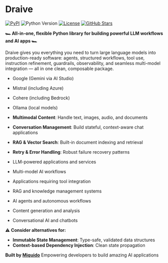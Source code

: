 # Draive

[![PyPI](https://img.shields.io/pypi/v/draive)](https://pypi.org/project/draive/)
![Python Version](https://img.shields.io/badge/Python-3.12+-blue)
[![License](https://img.shields.io/github/license/miquido/draive)](https://github.com/miquido/draive/blob/main/LICENSE)
[![GitHub Stars](https://img.shields.io/github/stars/miquido/draive?style=social)](https://github.com/miquido/draive)

**🏎️ All-in-one, flexible Python library for building powerful LLM workflows and AI apps 🏎️**

Draive gives you everything you need to turn large language models into production-ready software: agents, structured workflows, tool use, instruction refinement, guardrails, observability, and seamless multi-model integration — all in one clean, composable package.

- Google (Gemini via AI Studio)
- Mistral (including Azure)
- Cohere (including Bedrock)
- Ollama (local models)

- **Multimodal Content**: Handle text, images, audio, and documents
- **Conversation Management**: Build stateful, context-aware chat applications
- **RAG & Vector Search**: Built-in document indexing and retrieval

- **Retry & Error Handling**: Robust failure recovery patterns

- LLM-powered applications and services
- Multi-model AI workflows
- Applications requiring tool integration
- RAG and knowledge management systems
- AI agents and autonomous workflows
- Content generation and analysis
- Conversational AI and chatbots

⚠️ **Consider alternatives for:**


- **Immutable State Management**: Type-safe, validated data structures
- **Context-based Dependency Injection**: Clean state propagation


**Built by [Miquido](https://miquido.com)**
Empowering developers to build amazing AI applications
